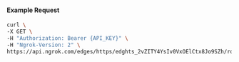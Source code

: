 <!-- Code generated for API Clients. DO NOT EDIT. -->
#### Example Request
```bash
curl \
-X GET \
-H "Authorization: Bearer {API_KEY}" \
-H "Ngrok-Version: 2" \
https://api.ngrok.com/edges/https/edghts_2vZITY4YsIv0VxOElCtx8Jo9SZh/routes/edghtsrt_2vZITckqnLcELZhqPeriZJpD1An/oidc
